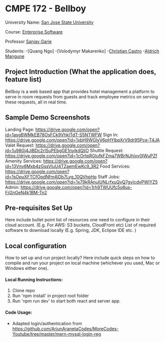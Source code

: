 # CMPE 172 - Bellboy

University Name: [San Jose State University](http://www.sjsu.edu/)

Course: [Enterprise Software](http://info.sjsu.edu/web-dbgen/catalog/courses/CMPE172.html)

Professor [Sanjay Garje](https://www.linkedin.com/in/sanjaygarje/)

Students:
-[Quang Ngo]
-[Volodymyr Makarenko]
-[Christian Castro](https://www.linkedin.com/in/ccastro3/)
-[Aldrich Mangune](https://www.linkedin.com/in/aldrich-mangune/)

## Project Introduction (What the application does, feature list)
Bellboy is a web based app that provides hotel management a platform to serve in room requests from guests and track employee metrics on serving these requests, all in real time.

## Sample Demo Screenshots
Landing Page: https://drive.google.com/open?id=1asgBWMkEB78OsFCk9VhkITdT-S5NTWFW
Sign In: https://drive.google.com/open?id=1xbH9WGlyV6pHYlbpXrV9dr95Pce-T4JA
Valet Request: https://drive.google.com/open?id=1u98Gj4JiBDc2rISuPEbgGE1nyikdQljO
Shuttle Request: https://drive.google.com/open?id=1cOrtpRGIufkFZma7WBrNJhlxv0IWuPZf
Amenity Services: https://drive.google.com/open?id=13Vnv6Mxb4zGssVIuU4TZaemEwKc9_3R2
Food Services: https://drive.google.com/open?id=1sOpuXFTCfOpdNfm4jDb7Lyg_10QVhpHp
Staff Jobs: https://drive.google.com/open?id=1x79kRAnulUNLrfxuQvQ7gylcdvPWIYZ5
Admin: https://drive.google.com/open?id=1rh9TWUUfc5o6us-Fji2nGeN4k1BM-Tn2

## Pre-requisites Set Up
Here include bullet point list of resources one need to configure in their cloud account. (E.g. For AWS: S3 buckets, CloudFront etc)
List of required software to download locally (E.g. Spring, JDK, Eclipse IDE etc. )

## Local configuration
How to set up and run project locally?
Here include quick steps on how to compile and run your project on local machine (whichever you used, Mac or Windows either one).

#### Local Running Instructions:
1. Clone repo
2. Run 'npm install' in project root folder
3. Run 'npm run dev' to start both react and server app.

#### Code Usage:
- Adapted login/authentication from https://github.com/ArjunAranetaCodes/MoreCodes-Youtube/tree/master/mern-mysql-login-reg
